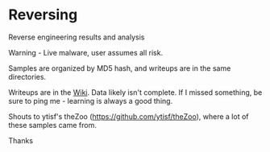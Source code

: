 # Reversing
Reverse engineering results and analysis

Warning - Live malware, user assumes all risk.

Samples are organized by MD5 hash, and writeups are in the same directories.

Writeups are in the [Wiki](https://github.com/ms-re/Reversing/wiki). Data likely isn't complete. If I missed something, be sure to ping me - learning is always a good thing.

Shouts to ytisf's theZoo (https://github.com/ytisf/theZoo), where a lot of these samples came from.

Thanks
